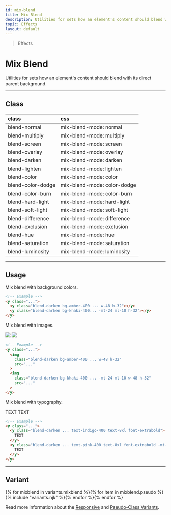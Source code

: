 ```yaml
---
id: mix-blend
title: Mix Blend
description: Utilities for sets how an element's content should blend with its direct parent background.
topic: Effects
layout: default
---
```


> Effects

# Mix Blend

Utilities for sets how an element's content should blend with its direct parent background.

---

## Class

| <span class="px-3 py-1 text-white (dark)text-charcoal-100 bg-charcoal-100 (dark)bg-gray-600 rounded-full">class</span> | <span class="px-3 py-1 text-white (dark)text-charcoal-100 bg-charcoal-100 (dark)bg-gray-600 rounded-full">css</span> |
|:--|:--|
| blend-normal | mix-blend-mode: normal |
| blend-multiply | mix-blend-mode: multiply |
| blend-screen | mix-blend-mode: screen |
| blend-overlay | mix-blend-mode: overlay |
| blend-darken | mix-blend-mode: darken |
| blend-lighten | mix-blend-mode: lighten |
| blend-color | mix-blend-mode: color |
| blend-color-dodge | mix-blend-mode: color-dodge |
| blend-color-burn | mix-blend-mode: color-burn |
| blend-hard-light | mix-blend-mode: hard-light |
| blend-soft-light | mix-blend-mode: soft-light |
| blend-difference | mix-blend-mode: difference |
| blend-exclusion | mix-blend-mode: exclusion |
| blend-hue | mix-blend-mode: hue |
| blend-saturation | mix-blend-mode: saturation |
| blend-luminosity | mix-blend-mode: luminosity |

---

## Usage

Mix blend with background colors.

<y class="px-4 my-2 mx-auto w-64">
  <y class="w-48 h-32 bg-amber-400 blend-darken"></y>
  <y class="-mt-24 ml-10 h-32 bg-khaki-400 blend-darken"></y>
</y>

```html
<!-- Example -->
<y class="...">
  <y class="blend-darken bg-amber-400 ... w-48 h-32"></y>
  <y class="blend-darken bg-khaki-400... -mt-24 ml-10 h-32"></y>
</y>
```

Mix blend with images.

<y class="px-4 my-2 mx-auto w-64">
  <img class="w-48 h-32 bg-amber-400 blend-darken"
       src="https://picsum.photos/400?=1">
  <img class="-mt-24 ml-10 w-48 h-32 bg-khaki-400 blend-darken"
       src="https://picsum.photos/400?=2">
</y>

```html
<!-- Example -->
<y class="...">
  <img
    class="blend-darken bg-amber-400 ... w-48 h-32"
    src="..."
  >
  <img
    class="blend-darken bg-khaki-400 ... -mt-24 ml-10 w-48 h-32"
    src="..."
  >
</y>
```

Mix blend with typography.

<y class="px-4 my-2 mx-auto w-64">
  <y class="text-indigo-400 text-8xl font-extrabold blend-darken">
    TEXT
  </y>
  <y class="-mt-32 ml-16 text-pink-400 text-8xl font-extrabold blend-darken">
    TEXT
  </y>
</y>

```html
<!-- Example -->
<y class="...">
  <y class="blend-darken ... text-indigo-400 text-8xl font-extrabold">
    TEXT
  </y>
  <y class="blend-darken ... text-pink-400 text-8xl font-extrabold -mt-32 ml-16 ">
    TEXT
  </y>
</y>
```

---

## Variant

<y class="flex flex-gap-2 flex-wrap justify-start items-center">{% for mixblend in variants.mixblend %}{% for item in mixblend.pseudo %}{% include "variants.njk" %}{% endfor %}{% endfor %}</y>

Read more information about the [Responsive](/responsive) and [Pseudo-Class Variants](/pseudo-class-variants/).

